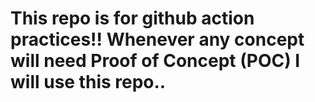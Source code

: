 # This repo is for github action practices!! Whenever any concept will need Proof of Concept (POC) I will use this repo..
